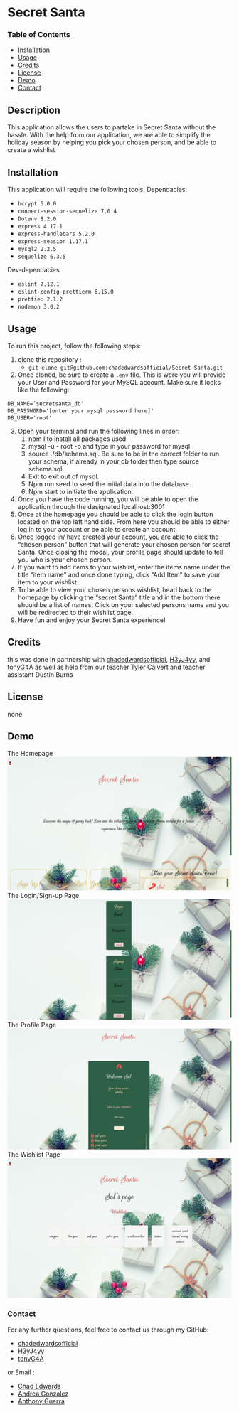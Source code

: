 
  #  Secret Santa

  ### Table of Contents 

  - [Installation](#installation)
  - [Usage](#usage)
  - [Credits](#credits)
  - [License](#license)
  - [Demo](#demo)
  - [Contact](#contact)

  ## Description
  This application allows the users to partake in Secret Santa without the hassle. With the help from our application, we are able to simplify the holiday season by helping you pick your chosen person, and be able to create a wishlist	

  ## Installation
  This application will require the following tools: 
  Dependacies: 
   - `bcrypt 5.0.0`
   - `connect-session-sequelize 7.0.4`
   - `Dotenv 8.2.0`
   - `express 4.17.1`
   - `express-handlebars 5.2.0`
   - `express-session 1.17.1`
   - `mysql2 2.2.5`
   - `sequelize 6.3.5`
   
   Dev-dependacies
   - `eslint 7.12.1`
   - `eslint-config-prettierm 6.15.0`
   - `prettie: 2.1.2`
   - `nodemon 3.0.2`

  ## Usage
  
To run this project, follow the following steps: 
1. clone this repository :
    * `git clone git@github.com:chadedwardsofficial/Secret-Santa.git`
2. Once cloned, be sure to create a `.env`  file. This is were you will provide your User and Password for your MySQL account. Make sure it looks like the following:
```
DB_NAME=’secretsanta_db'
DB_PASSWORD='[enter your mysql password here]'
DB_USER='root'
```
3. Open your terminal and run the following lines in order:
    1. npm I to install all packages used
    2. mysql -u - root  -p and type in your password for mysql 
    3. source ./db/schema.sql. Be sure to be in the correct folder to run your schema, if already in your db folder then type source schema.sql.
    4. Exit to exit out of mysql.
    5. Npm run seed to seed the initial data into the database. 
    6. Npm start to initiate the application.
4. Once you have the code running, you will be able to open the application through the designated localhost:3001 
5. Once at the homepage you should be able to click the login button located on the top left hand side.  From here you should be able to either log in to your account or be able to create an account. 
6. Once logged in/ have created your account, you are able to click the “chosen person” button that will generate your chosen person for secret Santa. Once closing the modal, your profile page should update to tell you who is your chosen person. 
7. If you want to add items to your wishlist, enter the items name under the title “item name” and once done typing, click “Add Item” to save your item to your wishlist. 
8. To be able to view your chosen persons wishlist, head back to the homepage by clicking the “secret Santa” title and in the bottom there should be a list of names. Click on your selected persons name and you will be redirected to their wishlist page. 
9. Have fun and enjoy your Secret Santa experience! 


  ## Credits
  this was done in partnership with [chadedwardsofficial](https://github.com/), [H3yJ4yy](https://github.com/), and [tonyG4A](https://github.com/) as well as help from our teacher Tyler Calvert and teacher assistant Dustin Burns
  
  ## License
  none 
 
  ## Demo
  The Homepage
  ![The Homepage](./public/photos/Secret-Santa-homepage.png)
  The Login/Sign-up Page
  ![The Login/Sign-up Page](./public/photos/Secret-Santa-login:signup-page.png)
  The Profile Page
  ![The Profile Page](./public/photos/Secret-Santa-profile-page.png)
  The Wishlist Page
  ![The Wishlist Page](./public/photos/Secret-Santa-wishlist-page.png)

  ### Contact 
  For any further questions, feel free to contact us through my GitHub: 
  - [chadedwardsofficial](https://github.com/)
  - [H3yJ4yy](https://github.com/)
  - [tonyG4A](https://github.com/) 

  or Email :

  - [Chad Edwards](mailto:chadedwardsofficial@gmail.com)
  - [Andrea Gonzalez](mailto:agon0015@gmail.com)
  - [Anthony Guerra](mailto:tx.tony9@gmail.com)

